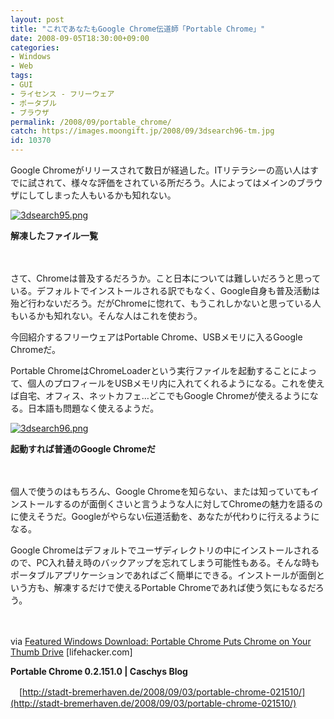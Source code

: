 ```yaml
---
layout: post
title: "これであなたもGoogle Chrome伝道師「Portable Chrome」"
date: 2008-09-05T18:30:00+09:00
categories:
- Windows
- Web
tags: 
- GUI
- ライセンス - フリーウェア
- ポータブル
- ブラウザ
permalink: /2008/09/portable_chrome/
catch: https://images.moongift.jp/2008/09/3dsearch96-tm.jpg
id: 10370
---
```

Google Chromeがリリースされて数日が経過した。ITリテラシーの高い人はすでに試されて、様々な評価をされている所だろう。人によってはメインのブラウザにしてしまった人もいるかも知れない。

  

[![3dsearch95.png](https://images.moongift.jp/2008/09/3dsearch95-tm.jpg)](https://images.moongift.jp/2008/09/3dsearch95.jpg)  
  
**解凍したファイル一覧**

  

　

  

さて、Chromeは普及するだろうか。こと日本については難しいだろうと思っている。デフォルトでインストールされる訳でもなく、Google自身も普及活動は殆ど行わないだろう。だがChromeに惚れて、もうこれしかないと思っている人もいるかも知れない。そんな人はこれを使おう。

  

今回紹介するフリーウェアはPortable Chrome、USBメモリに入るGoogle Chromeだ。

  
  
<!--more-->  

Portable ChromeはChromeLoaderという実行ファイルを起動することによって、個人のプロフィールをUSBメモリ内に入れてくれるようになる。これを使えば自宅、オフィス、ネットカフェ…どこでもGoogle Chromeが使えるようになる。日本語も問題なく使えるようだ。

  

[![3dsearch96.png](https://images.moongift.jp/2008/09/3dsearch96-tm.jpg)](https://images.moongift.jp/2008/09/3dsearch96.jpg)  
  
**起動すれば普通のGoogle Chromeだ**

  

　

  

個人で使うのはもちろん、Google Chromeを知らない、または知っていてもインストールするのが面倒くさいと言うような人に対してChromeの魅力を語るのに使えそうだ。Googleがやらない伝道活動を、あなたが代わりに行えるようになる。

  

Google Chromeはデフォルトでユーザディレクトリの中にインストールされるので、PC入れ替え時のバックアップを忘れてしまう可能性もある。そんな時もポータブルアプリケーションであればごく簡単にできる。インストールが面倒という方も、解凍するだけで使えるPortable Chromeであれば使う気にもなるだろう。

  

　

  

via [Featured Windows Download: Portable Chrome Puts Chrome on Your Thumb Drive](http://lifehacker.com/5045439/portable-chrome-puts-chrome-on-your-thumb-drive) [lifehacker.com]

  

**Portable Chrome 0.2.151.0 | Caschys Blog**  
  
　[http://stadt-bremerhaven.de/2008/09/03/portable-chrome-021510/](http://stadt-bremerhaven.de/2008/09/03/portable-chrome-021510/)

  
